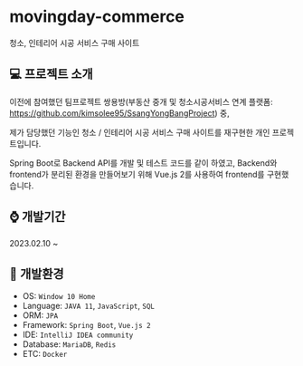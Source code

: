 # movingday-commerce

청소, 인테리어 시공 서비스 구매 사이트


:computer: 프로젝트 소개
---
이전에 참여했던 팀프로젝트 쌍용방(부동산 중개 및 청소시공서비스 연계 플랫폼: https://github.com/kimsolee95/SsangYongBangProject) 중, 

제가 담당했던 기능인 청소 / 인테리어 시공 서비스 구매 사이트를 재구현한 개인 프로젝트입니다.

Spring Boot로 Backend API를 개발 및 테스트 코드를 같이 하였고, Backend와 frontend가 분리된 환경을 만들어보기 위해 Vue.js 2를 사용하여 frontend를 구현했습니다.


:watch: 개발기간
---
2023.02.10 ~


:mag_right: 개발환경
---
- OS: `Window 10 Home`
- Language: `JAVA 11`, `JavaScript`, `SQL`
- ORM: `JPA`
- Framework: `Spring Boot`, `Vue.js 2`
- IDE: `IntelliJ IDEA community`
- Database: `MariaDB`, `Redis`
- ETC: `Docker`
